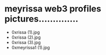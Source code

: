 # meyrissa web3 profiles pictures..............
- 0xrissa (1).jpg
- 0xrissa (2).jpg
- 0xrissa (3).jpg
- 0xmeyrissa1 (1).jpg
